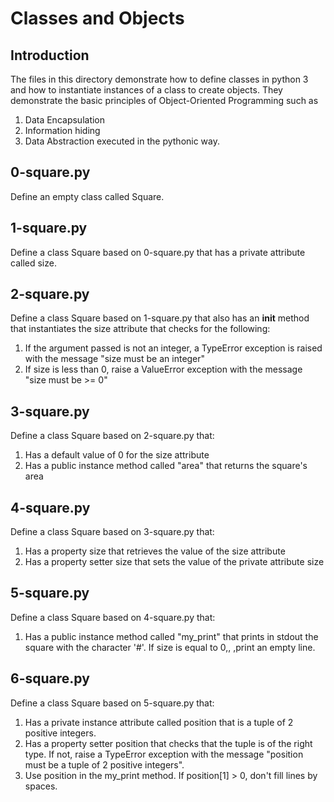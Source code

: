 # Classes and Objects

## Introduction

The files in this directory demonstrate how to define classes in python 3 and
how to instantiate instances of a class to create objects.
They demonstrate the basic principles of Object-Oriented Programming such as
1. Data Encapsulation
2. Information hiding
3. Data Abstraction
executed in the pythonic way.

## 0-square.py

Define an empty class called Square.

## 1-square.py

Define a class Square based on 0-square.py that has a private attribute
called size.

## 2-square.py

Define a class Square based on 1-square.py that also has an __init__ method
that instantiates the size attribute that checks for the following:
1. If the argument passed is not an integer, a TypeError exception is raised
   with the message "size must be an integer"
2. If size is less than 0, raise a ValueError exception with the message
   "size must be >= 0"

## 3-square.py

Define a class Square based on 2-square.py that:
1. Has a default value of 0 for the size attribute
2. Has a public instance method called "area" that returns the square's area

## 4-square.py

Define a class Square based on 3-square.py that:
1. Has a property size that retrieves the value of the size attribute
2. Has a property setter size that sets the value of the private attribute size

## 5-square.py

Define a class Square based on 4-square.py that:
1. Has a public instance method called "my_print" that prints in stdout the
   square with the character '#'. If size is equal to 0,, ,print an empty line.

## 6-square.py

Define a class Square based on 5-square.py that:
1. Has a private instance attribute called position that is a tuple of 2
   positive integers.
2. Has a property setter position that checks that the tuple is of the right
   type. If not, raise a TypeError exception with the message
   "position must be a tuple of 2 positive integers".
3. Use position in the my_print method. If position[1] > 0, don't fill lines
   by spaces.